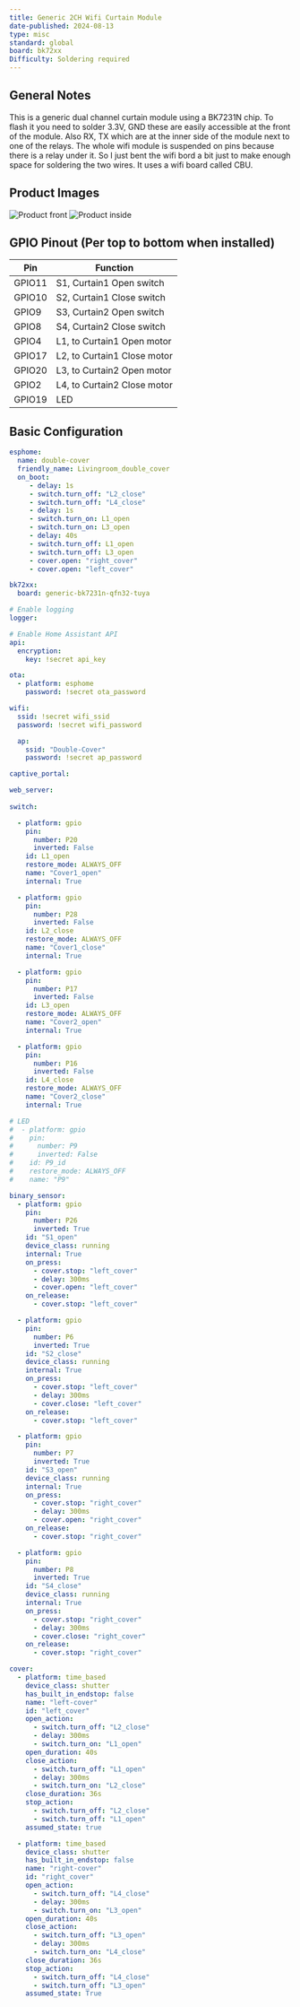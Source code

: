 ```yaml
---
title: Generic 2CH Wifi Curtain Module
date-published: 2024-08-13
type: misc
standard: global
board: bk72xx
Difficulty: Soldering required
---
```


## General Notes

This is a generic dual channel curtain module using a BK7231N chip. To flash it you need to solder 3.3V, GND these are easily accessible at the front of the module.
Also RX, TX which are at the inner side of the module next to one of the relays.
The whole wifi module is suspended on pins because there is a relay under it. So I just bent the wifi bord a bit just to make enough space for soldering the two wires.
It uses a wifi board called CBU.

## Product Images

![Product front](./device.jpg "Product front image")
![Product inside](./inside.jpg "Product inside image")

## GPIO Pinout (Per top to bottom when installed)

| Pin    | Function                       |
| ------ | ------------------------------ |
| GPIO11 | S1, Curtain1 Open switch       |
| GPIO10 | S2, Curtain1 Close switch      |
| GPIO9  | S3, Curtain2 Open switch       |
| GPIO8  | S4, Curtain2 Close switch      |
| GPIO4  | L1, to Curtain1 Open motor     |
| GPIO17 | L2, to Curtain1 Close motor    |
| GPIO20 | L3, to Curtain2 Open motor     |
| GPIO2  | L4, to Curtain2 Close motor    |
| GPIO19 | LED                            |

## Basic Configuration

```yaml
esphome:
  name: double-cover
  friendly_name: Livingroom_double_cover
  on_boot:
     - delay: 1s
     - switch.turn_off: "L2_close"
     - switch.turn_off: "L4_close"
     - delay: 1s
     - switch.turn_on: L1_open
     - switch.turn_on: L3_open
     - delay: 40s
     - switch.turn_off: L1_open
     - switch.turn_off: L3_open
     - cover.open: "right_cover"
     - cover.open: "left_cover"

bk72xx:
  board: generic-bk7231n-qfn32-tuya

# Enable logging
logger:

# Enable Home Assistant API
api:
  encryption:
    key: !secret api_key

ota:
  - platform: esphome
    password: !secret ota_password

wifi:
  ssid: !secret wifi_ssid
  password: !secret wifi_password

  ap:
    ssid: "Double-Cover"
    password: !secret ap_password

captive_portal:

web_server:
  
switch:

  - platform: gpio
    pin:
      number: P20
      inverted: False
    id: L1_open
    restore_mode: ALWAYS_OFF
    name: "Cover1_open"
    internal: True

  - platform: gpio
    pin:
      number: P28
      inverted: False
    id: L2_close
    restore_mode: ALWAYS_OFF
    name: "Cover1_close"
    internal: True

  - platform: gpio
    pin:
      number: P17
      inverted: False
    id: L3_open
    restore_mode: ALWAYS_OFF
    name: "Cover2_open"
    internal: True

  - platform: gpio
    pin:
      number: P16
      inverted: False
    id: L4_close
    restore_mode: ALWAYS_OFF
    name: "Cover2_close"
    internal: True

# LED
#  - platform: gpio
#    pin:
#      number: P9
#      inverted: False
#    id: P9_id
#    restore_mode: ALWAYS_OFF
#    name: "P9"

binary_sensor:
  - platform: gpio
    pin:
      number: P26
      inverted: True
    id: "S1_open"
    device_class: running
    internal: True
    on_press:
      - cover.stop: "left_cover"
      - delay: 300ms
      - cover.open: "left_cover"
    on_release:
      - cover.stop: "left_cover"

  - platform: gpio
    pin:
      number: P6
      inverted: True
    id: "S2_close"
    device_class: running
    internal: True
    on_press:
      - cover.stop: "left_cover"
      - delay: 300ms
      - cover.close: "left_cover"
    on_release:
      - cover.stop: "left_cover"

  - platform: gpio
    pin:
      number: P7
      inverted: True
    id: "S3_open"
    device_class: running
    internal: True
    on_press:
      - cover.stop: "right_cover"
      - delay: 300ms
      - cover.open: "right_cover"
    on_release:
      - cover.stop: "right_cover"

  - platform: gpio
    pin:
      number: P8
      inverted: True
    id: "S4_close"
    device_class: running
    internal: True
    on_press:
      - cover.stop: "right_cover"
      - delay: 300ms
      - cover.close: "right_cover"
    on_release:
      - cover.stop: "right_cover"

cover:
  - platform: time_based
    device_class: shutter
    has_built_in_endstop: false
    name: "left-cover"
    id: "left_cover"
    open_action:
      - switch.turn_off: "L2_close"
      - delay: 300ms
      - switch.turn_on: "L1_open"
    open_duration: 40s
    close_action:
      - switch.turn_off: "L1_open"
      - delay: 300ms
      - switch.turn_on: "L2_close"
    close_duration: 36s
    stop_action:
      - switch.turn_off: "L2_close"
      - switch.turn_off: "L1_open"
    assumed_state: true

  - platform: time_based
    device_class: shutter
    has_built_in_endstop: false
    name: "right-cover"
    id: "right_cover"
    open_action:
      - switch.turn_off: "L4_close"
      - delay: 300ms
      - switch.turn_on: "L3_open"
    open_duration: 40s
    close_action:
      - switch.turn_off: "L3_open"
      - delay: 300ms
      - switch.turn_on: "L4_close"
    close_duration: 36s
    stop_action:
      - switch.turn_off: "L4_close"
      - switch.turn_off: "L3_open"
    assumed_state: True
```
